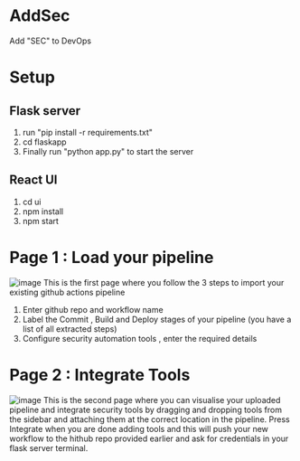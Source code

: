 # AddSec
Add "SEC" to DevOps

# Setup
## Flask server
1) run "pip install -r requirements.txt"
2) cd flaskapp
3) Finally run  "python app.py" to start the server

## React UI
1) cd ui
2) npm install
3) npm start

# Page 1 : Load your pipeline
![image](https://user-images.githubusercontent.com/47681913/128626418-2f616cf7-e7ea-4362-80fb-44346c96aa26.png)
This is the first page where you follow the 3 steps to import your existing github actions pipeline
1) Enter github repo and workflow name
2) Label the Commit , Build and Deploy stages of your pipeline (you have a list of all extracted steps)
3) Configure security automation tools  , enter the required details

# Page 2 : Integrate Tools
![image](https://user-images.githubusercontent.com/47681913/128626573-210388cb-f490-482c-a6ec-fa2df883be8d.png)
This is the second page where you can visualise your uploaded pipeline and integrate security tools by dragging and dropping tools
from the sidebar and attaching them at the correct location in the pipeline.
Press Integrate when you are done adding tools and this will push your new workflow to the hithub repo provided earlier and ask for credentials in your flask server terminal.
